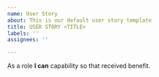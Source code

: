 ```yaml
---
name: User Story
about: This is our default user story template
title: USER STORY <TITLE>
labels: ''
assignees: ''

---
```


As a role **I can** capability so that received benefit.
